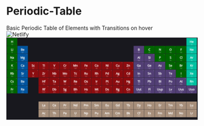 # Periodic-Table
Basic Periodic Table of Elements with Transitions on hover<br />
![Netlify](https://img.shields.io/netlify/e7a3b1b5-f676-4b59-85e1-8fd3c7326af4)
<img src="https://raw.githubusercontent.com/xmxvii/Periodic-Table/main/cover.png">
